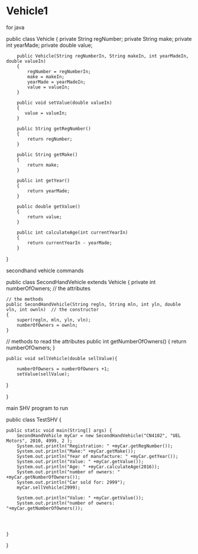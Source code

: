 # Vehicle1
for java 

public class Vehicle {
	 	private String regNumber;
	    private String make;
	    private int yearMade;
	    private double value;

	    public Vehicle(String regNumberIn, String makeIn, int yearMadeIn, double valueIn)
	    {
	        regNumber = regNumberIn;
	        make = makeIn;
	        yearMade = yearMadeIn;
	        value = valueIn;
	    }

	    public void setValue(double valueIn)
	    {
	       value = valueIn;
	    }

	    public String getRegNumber()
	    {
	        return regNumber;
	    }

	    public String getMake()
	    {
	        return make;
	    }

	    public int getYear()
	    {
	        return yearMade;
	    }

	    public double getValue()
	    {
	        return value;
	    }

	    public int calculateAge(int currentYearIn)
	    {
	        return currentYearIn - yearMade;
	    }

}

secondhand vehicle commands


public class SecondHandVehicle extends Vehicle
	{
	private int numberOfOwners; // the attributes
	
	// the methods
	public SecondHandVehicle(String regln, String mln, int yln, double vln, int ownln)  // the constructor
	{
		super(regln, mln, yln, vln);
		numberOfOwners = ownln;
	}
	
// methods to read the attributes
	public int getNumberOfOwners()
	{
		return numberOfOwners;
	}

	public void sellVehicle(double sellValue){
	
		numberOfOwners = numberOfOwners +1;
		setValue(sellValue);
	
}

}

main SHV program to run


public class TestSHV {

	public static void main(String[] args) {
		SecondHandVehicle myCar = new SecondHandVehicle("CN4102", "UEL Motors", 2010, 4999, 2 );
		System.out.println("Registration: " +myCar.getRegNumber());
		System.out.println("Make:" +myCar.getMake());
		System.out.println("Year of manufacture: " +myCar.getYear());
		System.out.println("Value: " +myCar.getValue());
		System.out.println("Age: " +myCar.calculateAge(2016));
		System.out.println("number of owners: " +myCar.getNumberOfOwners());
		System.out.println("Car sold for: 2999");
		myCar.sellVehicle(2999);
		
		System.out.println("Value: " +myCar.getValue());
		System.out.println("number of owners: "+myCar.getNumberOfOwners());
		
		
	

	}

}

